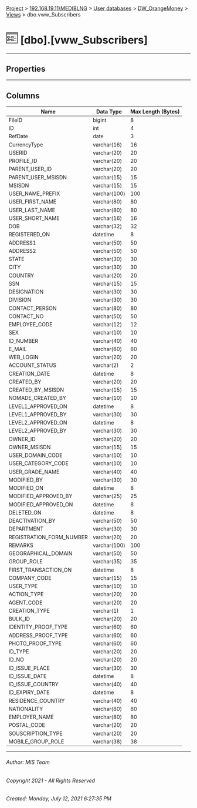 #### 

[Project](../../../../index.md) > [192.168.19.11\\MEDIBLNG](../../../index.md) > [User databases](../../index.md) > [DW_OrangeMoney](../index.md) > [Views](Views.md) > dbo.vww_Subscribers

# ![Views](../../../../Images/View32.png) [dbo].[vww_Subscribers]

---

## <a name="#properties"></a>Properties



---

## <a name="#columns"></a>Columns

| Name | Data Type | Max Length (Bytes) |
|---|---|---|
| FileID | bigint | 8 |
| ID | int | 4 |
| RefDate | date | 3 |
| CurrencyType | varchar(16) | 16 |
| USERID | varchar(20) | 20 |
| PROFILE_ID | varchar(20) | 20 |
| PARENT_USER_ID | varchar(20) | 20 |
| PARENT_USER_MSISDN | varchar(15) | 15 |
| MSISDN | varchar(15) | 15 |
| USER_NAME_PREFIX | varchar(100) | 100 |
| USER_FIRST_NAME | varchar(80) | 80 |
| USER_LAST_NAME | varchar(80) | 80 |
| USER_SHORT_NAME | varchar(16) | 16 |
| DOB | varchar(32) | 32 |
| REGISTERED_ON | datetime | 8 |
| ADDRESS1 | varchar(50) | 50 |
| ADDRESS2 | varchar(50) | 50 |
| STATE | varchar(30) | 30 |
| CITY | varchar(30) | 30 |
| COUNTRY | varchar(20) | 20 |
| SSN | varchar(15) | 15 |
| DESIGNATION | varchar(30) | 30 |
| DIVISION | varchar(30) | 30 |
| CONTACT_PERSON | varchar(80) | 80 |
| CONTACT_NO | varchar(50) | 50 |
| EMPLOYEE_CODE | varchar(12) | 12 |
| SEX | varchar(10) | 10 |
| ID_NUMBER | varchar(40) | 40 |
| E_MAIL | varchar(60) | 60 |
| WEB_LOGIN | varchar(20) | 20 |
| ACCOUNT_STATUS | varchar(2) | 2 |
| CREATION_DATE | datetime | 8 |
| CREATED_BY | varchar(20) | 20 |
| CREATED_BY_MSISDN | varchar(15) | 15 |
| NOMADE_CREATED_BY | varchar(10) | 10 |
| LEVEL1_APPROVED_ON | datetime | 8 |
| LEVEL1_APPROVED_BY | varchar(30) | 30 |
| LEVEL2_APPROVED_ON | datetime | 8 |
| LEVEL2_APPROVED_BY | varchar(30) | 30 |
| OWNER_ID | varchar(20) | 20 |
| OWNER_MSISDN | varchar(15) | 15 |
| USER_DOMAIN_CODE | varchar(10) | 10 |
| USER_CATEGORY_CODE | varchar(10) | 10 |
| USER_GRADE_NAME | varchar(40) | 40 |
| MODIFIED_BY | varchar(30) | 30 |
| MODIFIED_ON | datetime | 8 |
| MODIFIED_APPROVED_BY | varchar(25) | 25 |
| MODIFIED_APPROVED_ON | datetime | 8 |
| DELETED_ON | datetime | 8 |
| DEACTIVATION_BY | varchar(50) | 50 |
| DEPARTMENT | varchar(30) | 30 |
| REGISTRATION_FORM_NUMBER | varchar(20) | 20 |
| REMARKS | varchar(100) | 100 |
| GEOGRAPHICAL_DOMAIN | varchar(50) | 50 |
| GROUP_ROLE | varchar(35) | 35 |
| FIRST_TRANSACTION_ON | datetime | 8 |
| COMPANY_CODE | varchar(15) | 15 |
| USER_TYPE | varchar(10) | 10 |
| ACTION_TYPE | varchar(20) | 20 |
| AGENT_CODE | varchar(20) | 20 |
| CREATION_TYPE | varchar(1) | 1 |
| BULK_ID | varchar(20) | 20 |
| IDENTITY_PROOF_TYPE | varchar(60) | 60 |
| ADDRESS_PROOF_TYPE | varchar(60) | 60 |
| PHOTO_PROOF_TYPE | varchar(60) | 60 |
| ID_TYPE | varchar(20) | 20 |
| ID_NO | varchar(20) | 20 |
| ID_ISSUE_PLACE | varchar(30) | 30 |
| ID_ISSUE_DATE | datetime | 8 |
| ID_ISSUE_COUNTRY | varchar(40) | 40 |
| ID_EXPIRY_DATE | datetime | 8 |
| RESIDENCE_COUNTRY | varchar(40) | 40 |
| NATIONALITY | varchar(80) | 80 |
| EMPLOYER_NAME | varchar(80) | 80 |
| POSTAL_CODE | varchar(20) | 20 |
| SOUSCRIPTION_TYPE | varchar(20) | 20 |
| MOBILE_GROUP_ROLE | varchar(38) | 38 |


---

###### Author:  MIS Team

###### Copyright 2021 - All Rights Reserved

###### Created: Monday, July 12, 2021 6:27:35 PM

